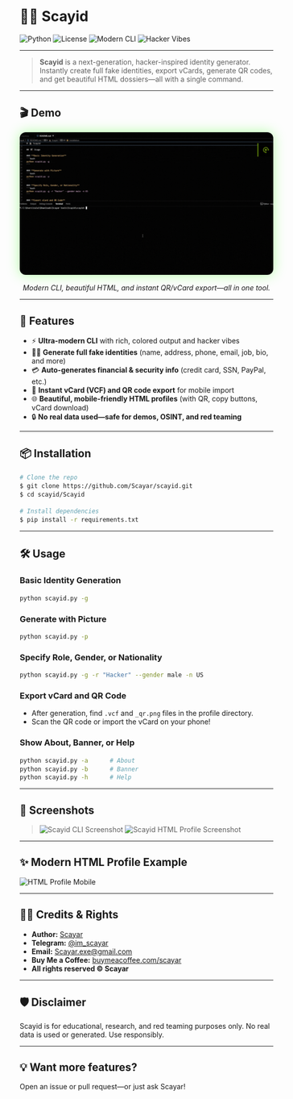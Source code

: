 # 🕵️‍♂️ Scayid

![Python](https://img.shields.io/badge/python-3.8%2B-blue?style=flat-square)
![License](https://img.shields.io/badge/license-Scayar-green?style=flat-square)
![Modern CLI](https://img.shields.io/badge/cli-rich%20output-brightgreen?style=flat-square)
![Hacker Vibes](https://img.shields.io/badge/vibes-hacker%20style-black?style=flat-square)

---

> **Scayid** is a next-generation, hacker-inspired identity generator. Instantly create full fake identities, export vCards, generate QR codes, and get beautiful HTML dossiers—all with a single command.

---

## 🎬 Demo

<p align="center">
  <img src="./docs/demo.gif" alt="Scayid Demo" width="600" style="border-radius:12px;box-shadow:0 0 24px #39ff1460;">
</p>

<p align="center"><i>Modern CLI, beautiful HTML, and instant QR/vCard export—all in one tool.</i></p>

---

## 🚀 Features

- ⚡ **Ultra-modern CLI** with rich, colored output and hacker vibes
- 🧑‍💻 **Generate full fake identities** (name, address, phone, email, job, bio, and more)
- 💳 **Auto-generates financial & security info** (credit card, SSN, PayPal, etc.)
- 📱 **Instant vCard (VCF) and QR code export** for mobile import
- 🌐 **Beautiful, mobile-friendly HTML profiles** (with QR, copy buttons, vCard download)
- 🔒 **No real data used—safe for demos, OSINT, and red teaming**

---

## 📦 Installation

```bash
# Clone the repo
$ git clone https://github.com/Scayar/scayid.git
$ cd scayid/Scayid

# Install dependencies
$ pip install -r requirements.txt
```

---

## 🛠️ Usage

### **Basic Identity Generation**
```bash
python scayid.py -g
```

### **Generate with Picture**
```bash
python scayid.py -p
```

### **Specify Role, Gender, or Nationality**
```bash
python scayid.py -g -r "Hacker" --gender male -n US
```

### **Export vCard and QR Code**
- After generation, find `.vcf` and `_qr.png` files in the profile directory.
- Scan the QR code or import the vCard on your phone!

### **Show About, Banner, or Help**
```bash
python scayid.py -a      # About
python scayid.py -b      # Banner
python scayid.py -h      # Help
```

---

## 📸 Screenshots

> ![Scayid CLI Screenshot](./docs/screenshot_cli_dark.png)
> ![Scayid HTML Profile Screenshot](./docs/screenshot_html_dark.png)

---

## ✨ Modern HTML Profile Example

![HTML Profile Mobile](./docs/screenshot_mobile_dark.png)

---

## 🧑‍🎤 Credits & Rights

- **Author:** [Scayar](https://scayar.com)
- **Telegram:** [@im_scayar](https://t.me/im_scayar)
- **Email:** Scayar.exe@gmail.com
- **Buy Me a Coffee:** [buymeacoffee.com/scayar](https://buymeacoffee.com/scayar)
- **All rights reserved © Scayar**

---

## 🛡️ Disclaimer

Scayid is for educational, research, and red teaming purposes only. No real data is used or generated. Use responsibly.

---

## 💡 Want more features?
Open an issue or pull request—or just ask Scayar! 